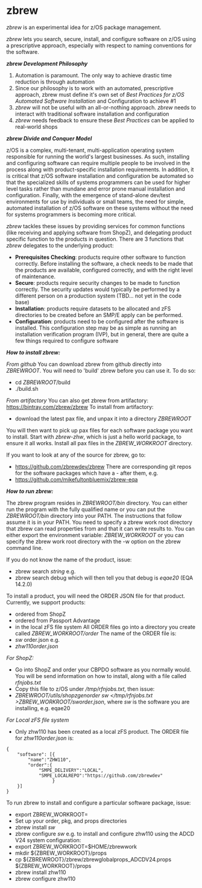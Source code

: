 # zbrew
_zbrew_ is an experimental idea for z/OS package management.

_zbrew_ lets you search, secure, install, and configure software on z/OS using a prescriptive approach, 
especially with respect to naming conventions for the software. 

***zbrew Development Philosophy***

1. Automation is paramount. The only way to achieve drastic time reduction is through automation
2. Since our philosophy is to work with an automated, prescriptive approach, zbrew must define it's own set of 
_Best Practices for z/OS Automated Software Installation_ and Configuration to achieve #1  
3. _zbrew_ will not be useful with an all-or-nothing approach. _zbrew_ needs to interact with traditional 
software installation and configuration
4. _zbrew_ needs feedback to ensure these _Best Practices_ can be applied to real-world shops

***zbrew Divide and Conquer Model***

z/OS is a complex, multi-tenant, multi-application operating system responsible for running the world's largest businesses. 
As such, installing and configuring software can require multiple people to be involved in the process along with 
product-specific installation requirements. In addition, it is critical that z/OS software installation and configuration
be automated so that the specialized skills of systems programmers can be used for higher level tasks rather than mundane 
and error prone manual installation and configuration. Finally, with the emergence of stand-alone dev/test environments 
for use by individuals or small teams, the need for simple, automated installation of z/OS software on these systems 
without the need for systems programmers is becoming more critical. 

_zbrew_ tackles these issues by providing services for common functions (like receiving and applying software from ShopZ), 
and delegating product specific function to the products in question. There are 3 functions that _zbrew_ delegates 
to the underlying product:

- **Prerequisites Checking**: products require other software to function correctly. Before installing the software,
a check needs to be made that the products are available, configured correctly, and with the right level of maintenance.
- **Secure**: products require security changes to be made to function correctly. The security updates would typically 
be performed by a different person on a production system (TBD... not yet in the code base)
- **Installation**: products require datasets to be allocated and zFS directories to be created before an SMP/E apply 
can be performed. 
- **Configuration**: products need to be configured after the software is installed. This configuration step may be as 
simple as running an installation verification program (IVP), but in general, there are quite a few things required to
configure software

***How to install zbrew:***

*From github*
You can download zbrew from github directly into _ZBREWROOT_. You will need to 'build' zbrew before you can use it. To do so:
- cd _ZBREWROOT_/build
- ./build.sh

*From artifactory*
You can also get zbrew from artifactory: https://bintray.com/zbrew/zbrew
To install from artifactory:
- download the latest pax file, and unpax it into a directory _ZBREWROOT_

You will then want to pick up pax files for each software package you want to install. 
Start with _zbrew-zhw_, which is just a hello world package, to ensure it all works. Install all pax files in the _ZBREW\_WORKROOT_ directory. 

If you want to look at any of the source for zbrew, go to:
- https://github.com/zbrewdev/zbrew
There are corresponding git repos for the software packages which have a -<sw> after them, e.g.
- https://github.com/mikefultonbluemix/zbrew-eqa

***How to run zbrew:***

The zbrew program resides in _ZBREWROOT/bin_ directory. You can either run the program with the fully qualified name or you can put the _ZBREWROOT/bin_ directory into your PATH. The instructions that follow assume it is in your PATH. 
You need to specify a zbrew work root directory that zbrew can read properties from and that it can write results to. You can either export the environment variable: _ZBREW\_WORKROOT_ or you can specify the zbrew work root directory with the -w option on the zbrew command line.

If you do not know the name of the product, issue:
- zbrew search _string_
e.g.
- zbrew search debug
which will then tell you that debug is _eqae20_ (EQA 14.2.0)

To install a product, you will need the ORDER JSON file for that product. 
Currently, we support products:
- ordered from ShopZ
- ordered from Passport Advantage
- in the local zFS file system
All ORDER files go into a directory you create called _ZBREW\_WORKROOT/order_ 
The name of the ORDER file is: 
- _sw_ order.json
e.g.
- _zhw110order.json_

*For ShopZ:*
- Go into ShopZ and order your CBPDO software as you normally would. You will be send information on how to install, along with a file called _rfnjobs.txt_
- Copy this file to z/OS under _/tmp/rfnjobs.txt_, then issue:
- _ZBREWROOT/utils/shopzgenorder sw </tmp/rfnjobs.txt >ZBREW_WORKROOT/*sw*order.json_, where _sw_ is the software you are installing, e.g. eqae20

*For Local zFS file system*
- Only zhw110 has been created as a local zFS product. The ORDER file for _zhw110order.json_ is:
```
{
 	"software": [{
		"name":"ZHW110",
		"order":{
			"SMPE_DELIVERY":"LOCAL",
			"SMPE_LOCALREPO":"https://github.com/zbrewdev"
                 }
	}]
}
```


To run zbrew to install and configure a particular software package, issue:
- export ZBREW_WORKROOT=<root>
- Set up your order, pkg, and props directories
- zbrew install _sw_
- zbrew configure _sw_
e.g. to install and configure zhw110 using the ADCD V24 system configuration:
- export ZBREW_WORKROOT=$HOME/zbrewwork
- mkdir ${ZBREW_WORKROOT}/props
- cp ${ZBREWROOT}/zbrew/zbrewglobalprops_ADCDV24.props ${ZBREW_WORKROOT}/props
- zbrew install zhw110
- zbrew configure zhw110

